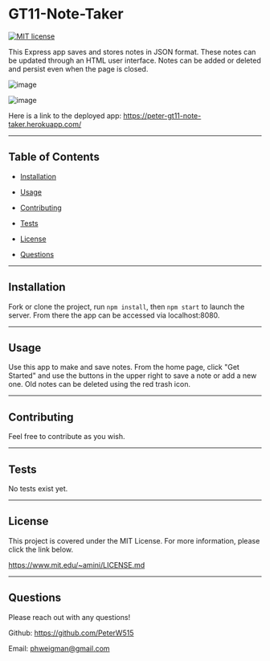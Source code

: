 # GT11-Note-Taker

  [![MIT license](https://img.shields.io/badge/License-MIT-blue.svg)](https://lbesson.mit-license.org/)

  This Express app saves and stores notes in JSON format. These notes can be updated through an HTML user interface. Notes can be added or deleted and persist even when the page is closed.
  
  ![image](https://user-images.githubusercontent.com/78565748/128271464-7d689d8c-92ef-4753-a087-6b092484170c.png)

  
  ![image](https://user-images.githubusercontent.com/78565748/128271443-d9f2e37d-6f74-431b-8b3f-59f8e6131395.png)
  
  Here is a link to the deployed app: https://peter-gt11-note-taker.herokuapp.com/


  ---

  ## Table of Contents
  
  - [Installation](#installation)
  
  - [Usage](#usage)
  
  - [Contributing](#contributing)
  
  - [Tests](#tests)
  
  - [License](#license)
  
  - [Questions](#questions)
  
  ---
  
  ## Installation

  Fork or clone the project, run `npm install`, then `npm start` to launch the server. From there the app can be accessed via localhost:8080.

  ---
  
  ## Usage

  Use this app to make and save notes. From the home page, click "Get Started" and use the buttons in the upper right to save a note or add a new one. Old notes can be deleted using the red trash icon.

  ---
  
  ## Contributing

  Feel free to contribute as you wish.

  ---
  
  ## Tests

  No tests exist yet.

  ---
  
  ## License

  This project is covered under the MIT License. For more information, please click the link below.

  https://www.mit.edu/~amini/LICENSE.md

  ---
  
  ## Questions
  
  Please reach out with any questions!
  
  Github: https://github.com/PeterW515

  Email: phweigman@gmail.com
  

